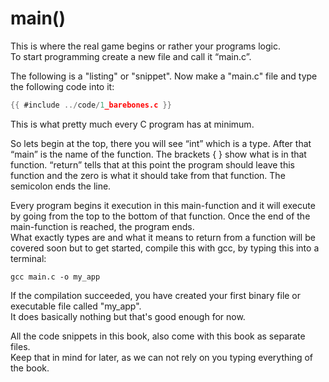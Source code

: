 # main()

This is where the real game begins or rather your programs logic.  
To start programming create a new file and call it “main.c”.  
  
The following is a "listing" or "snippet". Now make a "main.c" file and type the
following code into it:  
```c
{{ #include ../code/1_barebones.c }}
```

This is what pretty much every C program has at minimum.  
  
So lets begin at the top, there you will see “int” which is a type. After that
“main” is the name of the function. The brackets { } show what is in that
function. “return” tells that at this point the program should leave this
function and the zero is what it should take from that function. The semicolon
ends the line.  
  
Every program begins it execution in this main-function and it will execute by
going from the top to the bottom of that function. Once the end of the
main-function is reached, the program ends.  
What exactly types are and what it means to return from a function will be
covered soon but to get started, compile this with gcc, by typing this into a
terminal:  
  
```
gcc main.c -o my_app
```
  
If the compilation succeeded, you have created your first binary file or
executable file called "my_app".  
It does basically nothing but that's good enough for now.  
  
All the code snippets in this book, also come with this book as separate
files.  
Keep that in mind for later, as we can not rely on you typing everything of the
book.  
